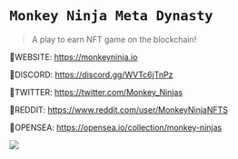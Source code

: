 # `Monkey Ninja Meta Dynasty`

> A play to earn NFT game on the blockchain!

🚀WEBSITE: https://monkeyninja.io

🚀DISCORD: https://discord.gg/WVTc6jTnPz

🚀TWITTER: https://twitter.com/Monkey_Ninjas

🚀REDDIT: https://www.reddit.com/user/MonkeyNinjaNFTS

🚀OPENSEA: https://opensea.io/collection/monkey-ninjas

<img src="./src/assets/3.png">
